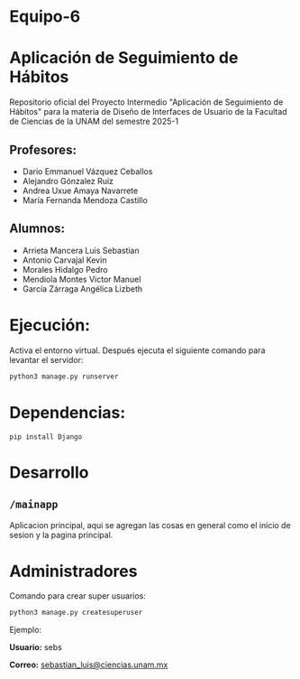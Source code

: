 # Equipo-6

# Aplicación de Seguimiento de Hábitos
Repositorio oficial del Proyecto Intermedio "Aplicación de Seguimiento de Hábitos" para la materia de Diseño de Interfaces de Usuario de la Facultad de Ciencias de la UNAM del semestre 2025-1

## Profesores:

- Dario Emmanuel Vázquez Ceballos
- Alejandro Gónzalez Ruíz
- Andrea Uxue Amaya Navarrete
- María Fernanda Mendoza Castillo

## Alumnos:
- Arrieta Mancera Luis Sebastian
- Antonio Carvajal Kevin
- Morales Hidalgo Pedro
- Mendiola Montes Victor Manuel
- García Zárraga Angélica Lizbeth

# Ejecución:

Activa el entorno virtual. Después ejecuta el siguiente comando para levantar el servidor:

```bash
python3 manage.py runserver
```

# Dependencias:

    pip install Django

# Desarrollo

## `/mainapp`

Aplicacion principal, aqui se agregan las cosas en general como el inicio de sesion y la pagina principal.

# Administradores

Comando para crear super usuarios:

```bash
python3 manage.py createsuperuser
```

Ejemplo:

**Usuario:** sebs

**Correo:** sebastian_luis@ciencias.unam.mx

